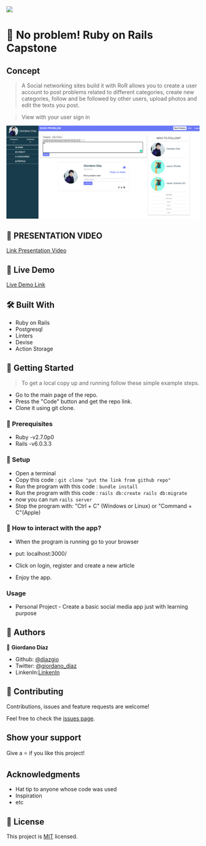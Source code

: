 ![](https://img.shields.io/badge/Microverse-blueviolet)

# 🧐 No problem! Ruby on Rails Capstone

## Concept

> A Social networking sites build it with RoR allows you to create a user account to post problems related to different categories, create new categories, follow and be followed by other users, upload photos and edit the texts you post.

> View with your user sign in

![screenshot](./app/assets/images/index.png)

## 🎥 PRESENTATION VIDEO
[Link Presentation Video](https://www.loom.com/share/d6f7cc361f0a438abf417cec1471465f)

## 🔴 Live Demo

[Live Demo Link](https://glacial-shelf-86066.herokuapp.com/)

## 🛠 Built With

- Ruby on Rails
- Postgresql
- Linters
- Devise
- Action Storage


## 🔧 Getting Started

> To get a local copy up and running follow these simple example steps.

- Go to the main page of the repo.
- Press the "Code" button and get the repo link.
- Clone it using git clone.

### 📝 Prerequisites

- Ruby -v2.7.0p0
- Rails -v6.0.3.3

### 📝 Setup

 - Open a terminal
 - Copy this code : 
        ```
        git clone "put the link from github repo"
        ```
 - Run the program with this code :
        ```
        bundle install
        ```       
- Run the program with this code :
        ```
        rails db:create
        rails db:migrate
        ```
- now you can run ```rails server```
- Stop the program with: "Ctrl + C" (Windows or Linux) or "Command + C"(Apple)

### 📝 How to interact with the app?

- When the program is running go to your browser

- put: localhost:3000/

- Click on login, register and create a new article

- Enjoy the app.

### Usage

- Personal Project - Create a basic social media app just with learning purpose

## 👤 Authors

👤 **Giordano Díaz**

- Github: [@diazgio](https://github.com/diazgio)
- Twitter: [@giordano_diaz](https://twitter.com/giordano_diaz)
- LinkenIn:[LinkenIn](www.linkedin.com/in/Giordano-Diaz)

## 🤝 Contributing

Contributions, issues and feature requests are welcome!

Feel free to check the [issues page](issues/).

## Show your support

Give a ⭐️ if you like this project!

## Acknowledgments

- Hat tip to anyone whose code was used
- Inspiration
- etc

## 📝 License

This project is [MIT](LICENSE) licensed.
